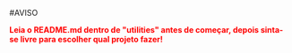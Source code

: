 #AVISO

<b style="color: red">Leia o README.md dentro de "utilities" antes de começar, depois sinta-se livre para escolher qual projeto fazer!</b>
